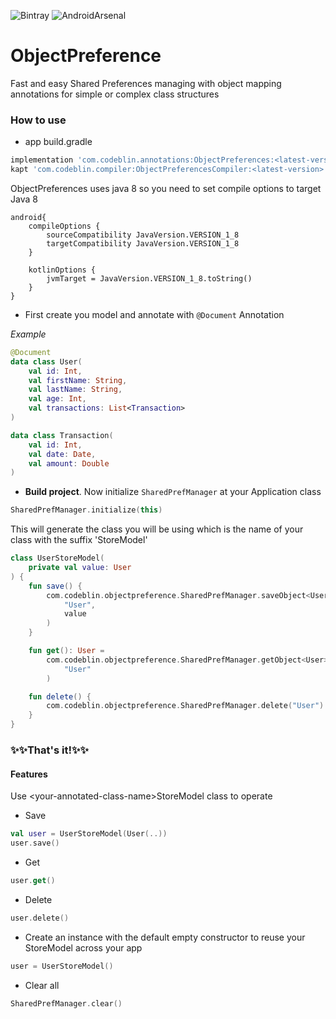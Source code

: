 ![Bintray](https://img.shields.io/bintray/v/stamatisstiliatis/ObjectPreferencesCompiler/ObjectPreferencesCompiler) 
![AndroidArsenal](https://img.shields.io/badge/Android%20Arsenal-ObjectPreference-green.svg?style=flat)
# ObjectPreference
Fast and easy Shared Preferences managing with object mapping annotations for simple or complex class structures


### How to use

* app build.gradle

```gradle
implementation 'com.codeblin.annotations:ObjectPreferences:<latest-version>'
kapt 'com.codeblin.compiler:ObjectPreferencesCompiler:<latest-version>'
```

ObjectPreferences uses java 8 so you need to set compile  options to target Java 8
```
android{
	compileOptions {
        sourceCompatibility JavaVersion.VERSION_1_8
        targetCompatibility JavaVersion.VERSION_1_8
    }

    kotlinOptions {
        jvmTarget = JavaVersion.VERSION_1_8.toString()
    }
}
```

* First create you model and annotate with `@Document` Annotation

_Example_

``` kotlin
@Document
data class User(
    val id: Int,
    val firstName: String,
    val lastName: String,
    val age: Int,
    val transactions: List<Transaction>
)

data class Transaction(
    val id: Int,
    val date: Date,
    val amount: Double
)
```

* **Build project**. Now initialize `SharedPrefManager` at your Application class

```kotlin
SharedPrefManager.initialize(this)
```

This will generate the class you will be using which is the name of your class with the suffix 'StoreModel'

```kotlin
class UserStoreModel(
    private val value: User
) {
    fun save() {
        com.codeblin.objectpreference.SharedPrefManager.saveObject<User>(
            "User",
            value
        )
    }

    fun get(): User =
        com.codeblin.objectpreference.SharedPrefManager.getObject<User>(
            "User"
        )

    fun delete() {
        com.codeblin.objectpreference.SharedPrefManager.delete("User")
    }
}
```

### :sparkles::sparkles:That's it!:sparkles::sparkles:

#### Features

Use \<your-annotated-class-name\>StoreModel class to operate

* Save 

```kotlin
val user = UserStoreModel(User(..))
user.save()
```
* Get 

```kotlin
user.get()
```
* Delete 

```kotlin
user.delete()
```
* Create an instance with the default empty constructor to reuse your StoreModel across your app 

```kotlin
user = UserStoreModel()
```

* Clear all 

```kotlin
SharedPrefManager.clear()
```
